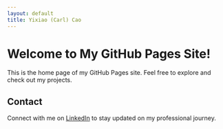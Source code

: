 ```yaml
---
layout: default
title: Yixiao (Carl) Cao
---
```


# Welcome to My GitHub Pages Site!

This is the home page of my GitHub Pages site. Feel free to explore and check out my projects.

## Contact

Connect with me on [LinkedIn](https://www.linkedin.com/in/yixiao-cao-441ab9160/) to stay updated on my professional journey.
